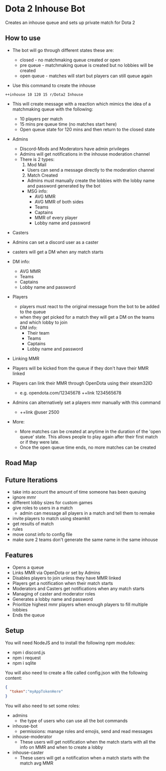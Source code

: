 # Dota 2 Inhouse Bot
Creates an inhouse queue and sets up private match for Dota 2

## How to use
* The bot will go through different states these are:
   * closed - no matchmaking queue created or open
   * pre queue - matchmaking queue is created but no lobbies will be created
   * open queue - matches will start but players can still queue again


* Use this command to create the inhouse
```
++inhouse 10 120 15 r/Dota2 Inhouse
```
* This will create message with a reaction which mimics the idea of a matchmaking queue with the following:
  * 10 players per match
  * 15 mins pre queue time (no matches start here)
  * Open queue state for 120 mins and then return to the closed state


* Admins
  * Discord-Mods and Moderators have admin privileges
  * Admins will get notifications in the inhouse moderation channel
  * There is 2 types:
    1. Mod Mail
      * Users can send a message directly to the moderation channel
    2. Match Created
      * Admins must manually create the lobbies with the lobby name and password generated by the bot
      * MSG info:
        * AVG MMR
        * AVG MMR of both sides
        * Teams
        * Captains
        * MMR of every player
        * Lobby name and password


* Casters
 * Admins can set a discord user as a caster
 * casters will get a DM when any match starts
 * DM info:
    * AVG MMR
    * Teams
    * Captains
    * Lobby name and password


* Players
  * players must react to the original message from the bot to be added to the queue
  * when they get picked for a match they will get a DM on the teams and which lobby to join
  * DM info:
     * Their team
     * Teams
     * Captains
     * Lobby name and password


* Linking MMR
 * Players will be kicked from the queue if they don't have their MMR linked
 * Players can link their MMR through OpenDota using their steam32ID
   * e.g. opendota.com/12345678 ++link 1234565678
 * Admins can alternatively set a players mmr manually with this command
   * ++link @user 2500


* More:
  * More matches can be created at anytime in the duration of the 'open queue' state. This allows people to play again after their first match or if they were late.
  * Once the open queue time ends, no more matches can be created








## Road Map


## Future Iterations
* take into account the amount of time someone has been queuing
* ignore mmr
* different lobby sizes for custom games
* give roles to users in a match
  * admin can message all players in a match and tell them to remake
* invite players to match using steamkit
* get results of match
* rules
* move const info to config file
* make sure 2 teams don't generate the same name in the same inhouse

## Features
* Opens a queue
* Links MMR via OpenDota or set by Admins
* Disables players to join unless they have MMR linked
* Players get a notification when their match starts
* Moderators and Casters get notifications when any match starts
* Managing of caster and moderator roles
* Generates a lobby name and password
* Prioritize highest mmr players when enough players to fill multiple lobbies
* Ends the queue

## Setup
You will need NodeJS and to install the following npm modules:
* npm i discord.js
* npm i request
* npm i sqlite

You will also need to create a file called config.json with the following content:
```json
{
  "token":"myAppTokenHere"
}
```
You will also need to set some roles:
* admins
  * the type of users who can use all the bot commands
* inhouse-bot
  * permissions: manage roles and emojis, send and read messages
* inhouse-moderator
  * These users will get notification when the match starts with all the info on MMR and when to create a lobby
* inhouse-caster
  * These users will get a notification when a match starts with the match avg MMR
